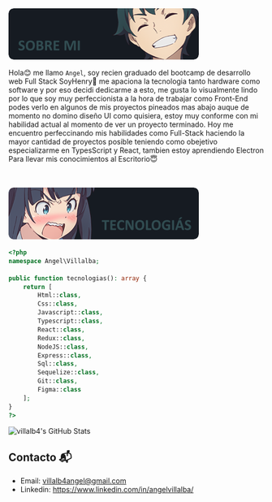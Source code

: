 <img src="./images/sobreMi.png">


Hola😊 me llamo `Angel`, soy recien graduado del bootcamp de desarrollo web Full Stack SoyHenry🥳 me apaciona la tecnologia tanto hardware como software y por eso decidi dedicarme a esto, me gusta lo visualmente lindo por lo que soy muy perfeccionista a la hora de trabajar como Front-End podes verlo en algunos de mis proyectos pineados mas abajo auque de momento no domino diseño UI como quisiera, estoy muy conforme con mi habilidad actual al momento de ver un proyecto terminado. Hoy me encuentro perfeccinando mis habilidades como Full-Stack haciendo la mayor cantidad de proyectos posible teniendo como obejetivo especializarme en TypesScript y React, tambien estoy aprendiendo Electron Para llevar mis conocimientos al Escritorio😇

<br>
<br>

<img src="./images/tecnologias.png">

```php
<?php
namespace Angel\Villalba;

public function tecnologias(): array {
    return [
        Html::class,
        Css::class,
        Javascript::class,
        Typescript::class,
        React::class,
        Redux::class,
        NodeJS::class,
        Express::class,
        Sql::class,
        Sequelize::class,
        Git::class,
        Figma::class
    ];
}
?>
```

<img src="https://github-readme-stats.vercel.app/api?username=villalb4&show_icons=true&theme=onedark" alt="villalb4's GitHub Stats">

## Contacto 📬
- Email: villalb4angel@gmail.com
- Linkedin: https://www.linkedin.com/in/angelvillalba/
